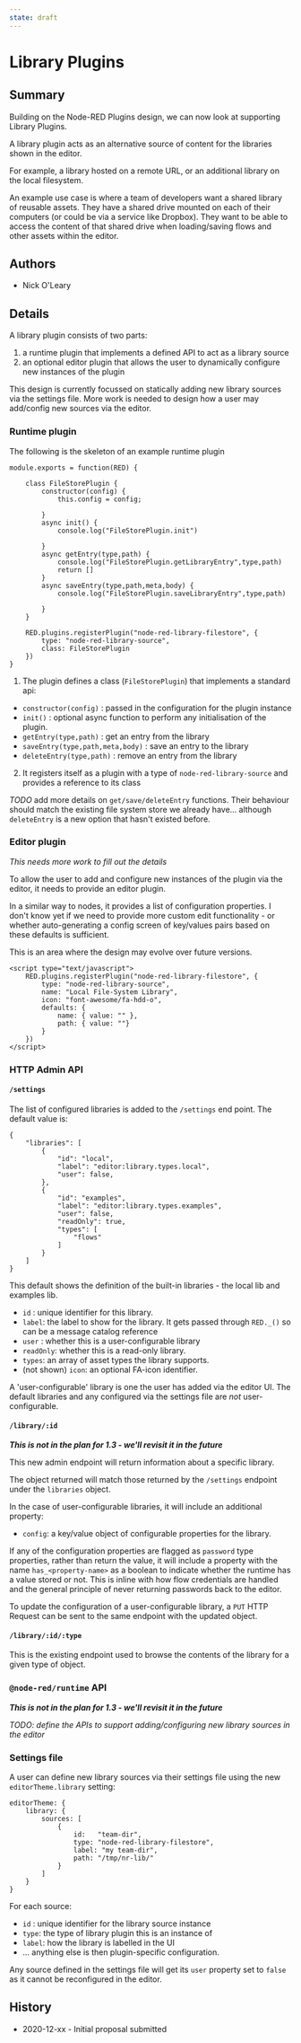 ```yaml
---
state: draft
---
```


# Library Plugins

## Summary

Building on the Node-RED Plugins design, we can now look at supporting Library Plugins.

A library plugin acts as an alternative source of content for the libraries shown
in the editor.

For example, a library hosted on a remote URL, or an additional library on the local
filesystem.

An example use case is where a team of developers want a shared library of reusable
assets. They have a shared drive mounted on each of their computers (or could be
via a service like Dropbox). They want to be able to access the content of that
shared drive when loading/saving flows and other assets within the editor.

## Authors

 - Nick O'Leary

## Details

A library plugin consists of two parts:

1. a runtime plugin that implements a defined API to act as a library source
2. an optional editor plugin that allows the user to dynamically configure new instances of the plugin

This design is currently focussed on statically adding new library sources via
the settings file. More work is needed to design how a user may add/config new
sources via the editor.


### Runtime plugin

The following is the skeleton of an example runtime plugin

```
module.exports = function(RED) {

    class FileStorePlugin {
        constructor(config) {
            this.config = config;

        }
        async init() {
            console.log("FileStorePlugin.init")

        }
        async getEntry(type,path) {
            console.log("FileStorePlugin.getLibraryEntry",type,path)
            return []
        }
        async saveEntry(type,path,meta,body) {
            console.log("FileStorePlugin.saveLibraryEntry",type,path)

        }
    }

    RED.plugins.registerPlugin("node-red-library-filestore", {
        type: "node-red-library-source",
        class: FileStorePlugin
    })
}
```
1. The plugin defines a class (`FileStorePlugin`) that implements a standard api:
  - `constructor(config)` : passed in the configuration for the plugin instance
  - `init()` : optional async function to perform any initialisation of the plugin.
  - `getEntry(type,path)` : get an entry from the library
  - `saveEntry(type,path,meta,body)` : save an entry to the library
  - `deleteEntry(type,path)` : remove an entry from the library
2. It registers itself as a plugin with a type of `node-red-library-source` and
   provides a reference to its class

*TODO* add more details on `get/save/deleteEntry` functions. Their behaviour should
match the existing file system store we already have... although `deleteEntry` is
a new option that hasn't existed before.

### Editor plugin

*This needs more work to fill out the details*

To allow the user to add and configure new instances of the plugin via the editor,
it needs to provide an editor plugin.

In a similar way to nodes, it provides a list of configuration properties. I don't
know yet if we need to provide more custom edit functionality - or whether auto-generating
a config screen of key/values pairs based on these defaults is sufficient.

This is an area where the design may evolve over future versions.

```
<script type="text/javascript">
    RED.plugins.registerPlugin("node-red-library-filestore", {
        type: "node-red-library-source",
        name: "Local File-System Library",
        icon: "font-awesome/fa-hdd-o",
        defaults: {
            name: { value: "" },
            path: { value: ""}
        }
    })
</script>
```

### HTTP Admin API

#### `/settings`

The list of configured libraries is added to the `/settings` end point. The default
value is:

```
{
    "libraries": [
        {
            "id": "local",
            "label": "editor:library.types.local",
            "user": false,
        },
        {
            "id": "examples",
            "label": "editor:library.types.examples",
            "user": false,
            "readOnly": true,
            "types": [
                "flows"
            ]
        }
    ]
}
```

This default shows the definition of the built-in libraries - the local lib and
examples lib.

 - `id` : unique identifier for this library.
 - `label`: the label to show for the library. It gets passed through `RED._()` so can be a message catalog reference
 - `user` : whether this is a user-configurable library
 - `readOnly`: whether this is a read-only library.
 - `types`: an array of asset types the library supports.
 - (not shown) `icon`: an optional FA-icon identifier.


A 'user-configurable' library is one the user has added via the editor UI. The default
libraries and any configured via the settings file are *not* user-configurable.


#### `/library/:id`

***This is not in the plan for 1.3 - we'll revisit it in the future***

This new admin endpoint will return information about a specific library.

The object returned will match those returned by the `/settings` endpoint under
the `libraries` object.

In the case of user-configurable libraries, it will include an additional property:

 - `config`: a key/value object of configurable properties for the library.

If any of the configuration properties are flagged as `password` type properties,
rather than return the value, it will include a property with the name `has_<property-name>`
as a boolean to indicate whether the runtime has a value stored or not. This is
inline with how flow credentials are handled and the general principle of never
returning passwords back to the editor.

To update the configuration of a user-configurable library, a `PUT` HTTP Request
can be sent to the same endpoint with the updated object.

#### `/library/:id/:type`

This is the existing endpoint used to browse the contents of the library for a given
type of object.


### `@node-red/runtime` API

***This is not in the plan for 1.3 - we'll revisit it in the future***

*TODO: define the APIs to support adding/configuring new library sources in the editor*

### Settings file

A user can define new library sources via their settings file using the new `editorTheme.library`
setting:

```
editorTheme: {
    library: {
        sources: [
            {
                id:   "team-dir",
                type: "node-red-library-filestore",
                label: "my team-dir",
                path: "/tmp/nr-lib/"
            }
        ]
    }
}
```

For each source:
 - `id` : unique identifier for the library source instance
 - `type`: the type of library plugin this is an instance of
 - `label`: how the library is labelled in the UI
 - ... anything else is then plugin-specific configuration.

Any source defined in the settings file will get its `user` property set to `false`
as it cannot be reconfigured in the editor.



## History

- 2020-12-xx - Initial proposal submitted
